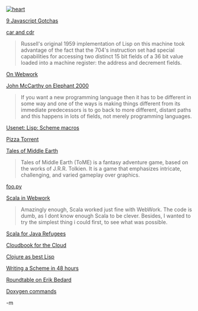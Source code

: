 <a href="http://www.grantronics.com.au/heart.html"><img src="http://www.grantronics.com.au/images/heart1s.jpg" alt="heart" /></a><br/>

<a href="http://www.fitzblog.com/bid/2127/Nine-Javascript-Gotchas">9 Javascript Gotchas</a><br/>

<a href="http://www.mschaef.com/blog/2008/02/14">car and cdr</a><br/>
<blockquote>Russell's original 1959 implementation of Lisp on this machine took advantage of the fact that the 704's instruction set had special capabilities for accessing two distinct 15 bit fields of a 36 bit value loaded into a machine register: the address and decrement fields.</blockquote>

<a href="http://www.infoq.com/presentations/struts-2-webwork-pat-lightbody">On Webwork</a><br/>

<a href="http://www.infoq.com/interviews/mccarthy-elephant-2000">John McCarthy on Elephant 2000</a><br/>
<blockquote>If you want a new programming language then it has to be different in some way and one of the ways is making things different from its immediate predecessors is to go back to more different, distant paths and this happens in lots of fields, not merely programming languages.</blockquote>

<a href="http://groups.google.com/group/comp.lang.lisp/browse_thread/thread/75c5f5e550b905d3?hl=en">Usenet: Lisp: Scheme macros</a><br/>

<a href="http://pizzatorrent.com/">Pizza Torrent</a><br/>

<a href="http://www.t-o-m-e.net">Tales of Middle Earth</a><br/>
<blockquote>Tales of Middle Earth (ToME) is a fantasy adventure game, based on the works of J.R.R. Tolkien. It is a game that emphasizes intricate, challenging, and varied gameplay over graphics.</blockquote>

<a href="http://brokestream.com/fo.py.html">foo.py</a><br/>

<a href="http://javajmc.blogspot.com/2008/02/using-scala-in-webworkstruts-2-part-1.html">Scala in Webwork</a><br/>
<blockquote>Amazingly enough, Scala worked just fine with WebWork. The code is dumb, as I dont know enough Scala to be clever. Besides, I wanted to try the simplest thing i could first, to see what was possible.</blockquote>

<a href="http://www.codecommit.com/blog/scala/roundup-scala-for-java-refugees">Scala for Java Refugees</a><br/>

<a href="http://www.kk.org/thetechnium/archives/2007/11/a_cloudbook_for.php">Cloudbook for the Cloud</a><br/>

<a href="http://n01senet.blogspot.com/2008/02/clojure-is-best-lisp-yet.html">Clojure as best Lisp</a><br/>

<a href="http://en.wikibooks.org/wiki/Haskell/Write_Yourself_a_Scheme_in_48_Hours">Writing a Scheme in 48 hours</a><br/>

<a href="http://www.hardballtimes.com/main/article/tht-round-table-erik-bedard/">Roundtable on Erik Bedard</a><br/>

<a href="http://www.stack.nl/~dimitri/doxygen/commands.html">Doxygen commands</a><br/>

-m